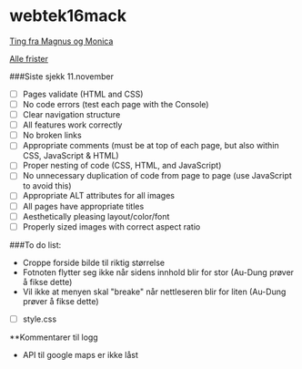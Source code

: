 # webtek16mack

[Ting fra Magnus og Monica](https://drive.google.com/drive/folders/0B9KfZs4uc66VS0t3eHZDT1Q2ZnM)

[Alle frister](https://docs.google.com/document/d/1bsnCHb3Hz70xM54buKW69KkVUNSBvf2dBQgLB12PSGI/edit?usp=sharing)

###Siste sjekk 11.november
- [ ] Pages validate (HTML and CSS)
- [ ] No code errors (test each page with the Console)
- [ ] Clear navigation structure
- [ ] All features work correctly
- [ ] No broken links
- [ ] Appropriate comments (must be at top of each page, but also within CSS, JavaScript & HTML)
- [ ] Proper nesting of code (CSS, HTML, and JavaScript)
- [ ] No unnecessary duplication of code from page to page (use JavaScript to avoid this)
- [ ] Appropriate ALT attributes for all images
- [ ] All pages have appropriate titles
- [ ] Aesthetically pleasing layout/color/font
- [ ] Properly sized images with correct aspect ratio

###To do list:
- Croppe forside bilde til riktig størrelse
- Fotnoten flytter seg ikke når sidens innhold blir for stor (Au-Dung prøver å fikse dette)
- Vil ikke at menyen skal "breake" når nettleseren blir for liten (Au-Dung prøver å fikse dette)
- [ ] style.css

**Kommentarer til logg
- API til google maps er ikke låst
